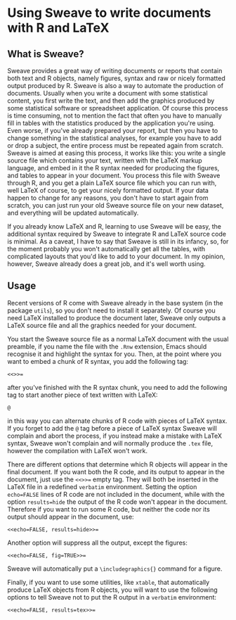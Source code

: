 # Using Sweave to write documents with R and LaTeX



## What is Sweave?

Sweave provides a great way of writing documents or reports that contain both text and R objects, namely figures, syntax and raw or nicely formatted output produced by R. Sweave is also a way to automate the production of documents. Usually when you write a  document with some statistical content, you first write the text, and then add the graphics produced by some statistical software or spreadsheet application. Of course this process is time consuming, not to mention the fact that often you have to manually fill in tables with the statistics produced by the application you're using. Even worse, if you've already prepared your report, but then you have to change something in the statistical analyses, for example you have to add or drop a subject, the entire process must be repeated again from scratch. Sweave is aimed at easing this process, it works like this: you write a single source file which contains  your text, written with the LaTeX markup language, and embed in it the R syntax needed for producing the figures, and tables to appear in your document. You process this file with Sweave through R, and you get a plain LaTeX source file which you can run with, well LaTeX of course, to get your nicely formatted output. If your data happen to change for any reasons, you don't have to start again from scratch, you can just run your old Sweave source file on your new dataset, and everything will be updated automatically.

If you already know LaTeX and R, learning to use Sweave will be easy, the additional syntax required by Sweave to integrate R and LaTeX source code is minimal. As a caveat, I have to say that Sweave is still in its infancy, so, for the moment probably you won't automatically get all the tables, with complicated layouts that you'd like to add to your document. In my opinion, however, Sweave already does a great job, and it's well worth using.

## Usage

Recent versions of R come with Sweave already in the base system (in the package `utils`), so you don't need to install it separately. Of course you need LaTeX installed to produce the document later, Sweave only outputs a LaTeX source file and all the graphics needed for your document.

You start the Sweave source file as a normal LaTeX document with the usual preamble, if you name the file with the `.Rnw` extension, Emacs should recognise it and highlight the syntax for you. Then, at the point where you want to embed a chunk of R syntax, you add the following tag:

```
<<>>=
```

after you've finished with the R syntax chunk, you need to add the following tag to start another piece of text written with LaTeX:

```
@
```

in  this way you can alternate chunks of R code with pieces of LaTeX syntax. If you forget to add the `@` tag before a piece of LaTeX syntax Sweave will complain and abort the process, if you instead make a mistake with LaTeX syntax, Sweave won't complain and will normally produce the `.tex` file, however the compilation with LaTeX won't work.

There are different options that determine which R objects will appear in the final document. If you want both the R code, and its output to appear in the document, just use the `<<>>=` empty tag. They will both be inserted in the LaTeX file in a redefined `verbatim` environment. Setting the option `echo=FALSE` lines of R code are not included in the document, while with the option `results=hide` the output of the R code won't appear in the document. Therefore if you want to run some R code, but neither the code nor its output should appear in the document, use:

```
<<echo=FALSE, results=hide>>= 
```

Another option will suppress all the output, except the figures:

```
<<echo=FALSE, fig=TRUE>>=
```

Sweave will automatically put a `\includegraphics{}` command for a figure.

Finally, if you want to use some utilities, like `xtable`, that automatically produce LaTeX objects from R objects, you will want to use the following options to tell Sweave not to put the R output in a `verbatim` environment:

```
<<echo=FALSE, results=tex>>=
```
